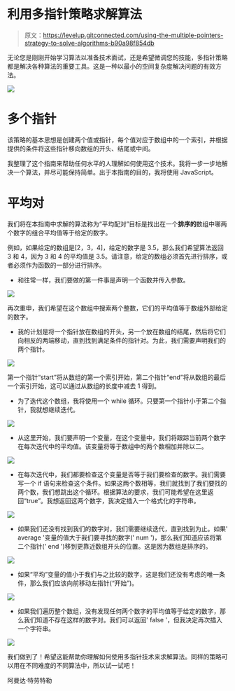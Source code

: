 # 利用多指针策略求解算法

> 原文：<https://levelup.gitconnected.com/using-the-multiple-pointers-strategy-to-solve-algorithms-b90a98f854db>

无论您是刚刚开始学习算法以准备技术面试，还是希望微调您的技能，多指针策略都是解决各种算法的重要工具。这是一种以最小的空间复杂度解决问题的有效方法。

![](img/59ad2fa103074856f1d2791e7b1c9595.png)

# 多个指针

该策略的基本思想是创建两个值或指针，每个值对应于数组中的一个索引，并根据提供的条件将这些指针移向数组的开头、结尾或中间。

我整理了这个指南来帮助任何水平的人理解如何使用这个技术。我将一步一步地解决一个算法，并尽可能保持简单。出于本指南的目的，我将使用 JavaScript。

# 平均对

我们将在本指南中求解的算法称为“平均配对”目标是找出在一个**排序的**数组中哪两个数字的组合平均值等于给定的数字。

例如，如果给定的数组是[2，3，4]，给定的数字是 3.5，那么我们希望算法返回 3 和 4，因为 3 和 4 的平均值是 3.5。请注意，给定的数组必须首先进行排序，或者必须作为函数的一部分进行排序。

*   和往常一样，我们要做的第一件事是声明一个函数并传入参数。

![](img/18fd7533b86e4106284ff2364398cda6.png)

再次重申，我们希望在这个数组中搜索两个整数，它们的平均值等于数组外部给定的数字。

*   我的计划是将一个指针放在数组的开头，另一个放在数组的结尾，然后将它们向相反的两端移动，直到找到满足条件的指针对。为此，我们需要声明我们的两个指针。

![](img/57cacb1db8b0a830e7196149c680818a.png)

第一个指针“start”将从数组的第一个索引开始，第二个指针“end”将从数组的最后一个索引开始，这可以通过从数组的长度中减去 1 得到。

*   为了迭代这个数组，我将使用一个 while 循环。只要第一个指针小于第二个指针，我就想继续迭代。

![](img/1028f63514a0852db9336a6461aae6cb.png)

*   从这里开始，我们要声明一个变量，在这个变量中，我们将跟踪当前两个数字在每次迭代中的平均值。该变量将等于数组中的两个数相加并除以二。

![](img/eb44fc2af6ed8e28a7f628b079abf510.png)

*   在每次迭代中，我们都要检查这个变量是否等于我们要检查的数字。我们需要写一个 if 语句来检查这个条件。如果这两个数相等，我们就找到了我们要找的两个数，我们想跳出这个循环。根据算法的要求，我们可能希望在这里返回“true”。我想返回这两个数字，我决定插入一个格式化的字符串。

![](img/d67108c751d50ba2a33216a026046cd4.png)

*   如果我们还没有找到我们的数字对，我们需要继续迭代，直到找到为止。如果' average '变量的值大于我们要寻找的数字(' num ')，那么我们知道应该将第二个指针(' end ')移到更靠近数组开头的位置。这是因为数组是排序的。

![](img/bd045d97d187cfea4db4c87122e0a8e8.png)

*   如果“平均”变量的值小于我们与之比较的数字，这是我们还没有考虑的唯一条件，那么我们应该向前移动左指针(“开始”)。

![](img/1fa690a98129e0d373df2f612520a2df.png)

*   如果我们遍历整个数组，没有发现任何两个数字的平均值等于给定的数字，那么我们知道不存在这样的数字对。我们可以返回' false '，但我决定再次插入一个字符串。

![](img/0c4ff44e3c94c20a36c1fd8be4f5423d.png)

我们做到了！希望这能帮助你理解如何使用多指针技术来求解算法。同样的策略可以用在不同难度的不同算法中，所以试一试吧！

阿曼达·特劳特勒